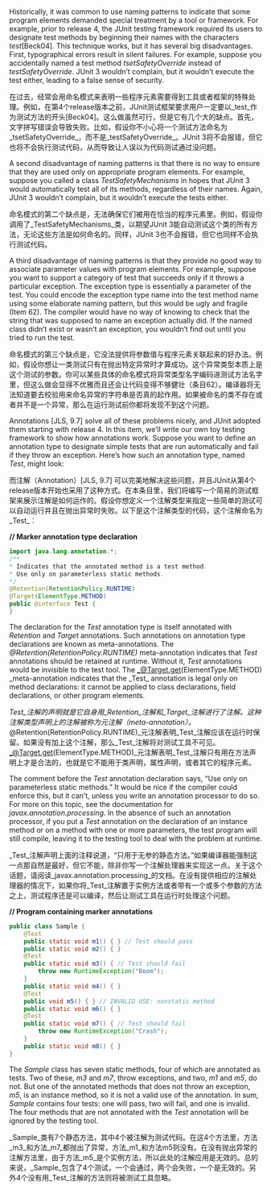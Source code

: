 Historically, it was common to use naming patterns to indicate that some program elements demanded special treatment by a tool or framework. For example, prior to release 4, the JUnit testing framework required its users to designate test methods by beginning their names with the characters _test_\[Beck04\]. This technique works, but it has several big disadvantages. First, typographical errors result in silent failures. For example, suppose you accidentally named a test method _tsetSafetyOverride_ instead of _testSafetyOverride_. JUnit 3 wouldn’t complain, but it wouldn’t execute the test either, leading to a false sense of security.

在过去，经常会用命名模式来表明一些程序元素需要得到工具或者框架的特殊处理。例如，在第4个release版本之前，JUnit测试框架要求用户一定要以_test_作为测试方法的开头\[Beck04\]。这么做虽然可行，但是它有几个大的缺点。首先，文字拼写错误会导致失败。比如，假设你不小心将一个测试方法命名为_tsetSafetyOverride_，而不是_testSafetyOverride_。JUnit 3将不会报错，但它也将不会执行测试代码，从而导致让人误以为代码测试通过没问题。

A second disadvantage of naming patterns is that there is no way to ensure that they are used only on appropriate program elements. For example, suppose you called a class _TestSafetyMechanisms_ in hopes that JUnit 3 would automatically test all of its methods, regardless of their names. Again, JUnit 3 wouldn’t complain, but it wouldn’t execute the tests either.

命名模式的第二个缺点是，无法确保它们被用在恰当的程序元素里。例如，假设你调用了_TestSafetyMechanisms_类，以期望JUnit 3能自动测试这个类的所有方法，无论这些方法是如何命名的。同样，JUnit 3也不会报错，但它也同样不会执行测试代码。

A third disadvantage of naming patterns is that they provide no good way to associate parameter values with program elements. For example, suppose you want to support a category of test that succeeds only if it throws a particular exception. The exception type is essentially a parameter of the test. You could encode the exception type name into the test method name using some elaborate naming pattern, but this would be ugly and fragile \(Item 62\). The compiler would have no way of knowing to check that the string that was supposed to name an exception actually did. If the named class didn’t exist or wasn’t an exception, you wouldn’t find out until you tried to run the test.

命名模式的第三个缺点是，它没法提供将参数值与程序元素关联起来的好办法。例如，假设你想让一类测试只有在抛出特定异常时才算成功。这个异常类型本质上是这个测试的参数。你可以某些具体的命名模式将异常类型名字编码进测试方法名字里，但这么做会显得不优雅而且还会让代码变得不够健壮（条目62）。编译器将无法知道要去校验用来命名异常的字符串是否真的起作用。如果被命名的类不存在或者并不是一个异常，那么在运行测试前你都将发现不到这个问题。

Annotations \[JLS, 9.7\] solve all of these problems nicely, and JUnit adopted them starting with release 4. In this item, we’ll write our own toy testing framework to show how annotations work. Suppose you want to define an annotation type to designate simple tests that are run automatically and fail if they throw an exception. Here’s how such an annotation type, named _Test_, might look:

而注解（Annotation）\[JLS, 9.7\] 可以完美地解决这些问题，并且JUnit从第4个release版本开始也采用了这种方式。在本条目里，我们将编写一个简易的测试框架来展示注解是如何运作的。假设你想定义一个注解类型来指定一些简单的测试可以自动运行并且在抛出异常时失败。以下是这个注解类型的代码，这个注解命名为_Test_：

**// Marker annotation type declaration**

```java
import java.lang.annotation.*;
/**
* Indicates that the annotated method is a test method. 
* Use only on parameterless static methods.
*/
@Retention(RetentionPolicy.RUNTIME) 
@Target(ElementType.METHOD) 
public @interface Test {
}
```

The declaration for the _Test_ annotation type is itself annotated with _Retention_ and _Target_ annotations. Such annotations on annotation type declarations are known as meta-annotations. The _@Retention\(RetentionPolicy.RUNTIME\)_ meta-annotation indicates that _Test_ annotations should be retained at runtime. Without it, _Test_ annotations would be invisible to the test tool. The _@Target.get\(ElementType.METHOD\) \_meta-annotation indicates that the \_Test_ annotation is legal only on method declarations: it cannot be applied to class declarations, field declarations, or other program elements.

_Test_注解的声明就是它自身用_Retention_注解和_Target_注解进行了注解。这种注解类型声明上的注解被称为元注解（meta-annotation）。_@Retention\(RetentionPolicy.RUNTIME\)_元注解表明_Test_注解应该在运行时保留。如果没有加上这个注解，那么_Test_注解将对测试工具不可见。_@Target.get\(ElementType.METHOD\)_元注解表明_Test_注解只有用在方法声明上才是合法的，也就是它不能用于类声明，属性声明，或者其它的程序元素。

The comment before the _Test_ annotation declaration says, “Use only on parameterless static methods.” It would be nice if the compiler could enforce this, but it can’t, unless you write an annotation processor to do so. For more on this topic, see the documentation for _javax.annotation.processing_. In the absence of such an annotation processor, if you put a _Test_ annotation on the declaration of an instance method or on a method with one or more parameters, the test program will still compile, leaving it to the testing tool to deal with the problem at runtime.

_Test_注解声明上面的注释说道，“只用于无参的静态方法。”如果编译器能强制这一点那自然是最好，但它不能，除非你写一个注解处理器来实现这一点。关于这个话题，请阅读_javax.annotation.processing_的文档。在没有提供相应的注解处理器的情况下，如果你将_Test_注解置于实例方法或者带有一个或多个参数的方法之上，测试程序还是可以编译，然后让测试工具在运行时处理这个问题。

**// Program containing marker annotations**

```java
public class Sample {
    @Test 
    public static void m1() { } // Test should pass 
    public static void m2() { }
    @Test 
    public static void m3() { // Test should fail
        throw new RuntimeException("Boom"); 
    }
    public static void m4() { }
    @Test 
    public void m5() { } // INVALID USE: nonstatic method
    public static void m6() { }
    @Test 
    public static void m7() { // Test should fail
        throw new RuntimeException("Crash"); 
    }
    public static void m8() { } 
}
```

The _Sample_ class has seven static methods, four of which are annotated as tests. Two of these, _m3_ and _m7_, throw exceptions, and two, _m1_ and _m5_, do not. But one of the annotated methods that does not throw an exception, _m5_, is an instance method, so it is not a valid use of the annotation. In sum, _Sample_ contains four tests: one will pass, two will fail, and one is invalid. The four methods that are not annotated with the _Test_ annotation will be ignored by the testing tool.

_Sample_类有7个静态方法，其中4个被注解为测试代码。在这4个方法里，方法_m3_和方法_m7_都抛出了异常，方法_m1_和方法m5则没有。在没有抛出异常的注解方法里，由于方法_m5_是个实例方法，所以此处的注解应用是无效的。总的来说，_Sample_包含了4个测试，一个会通过，两个会失败，一个是无效的。另外4个没有用_Test_注解的方法则将被测试工具忽略。  


